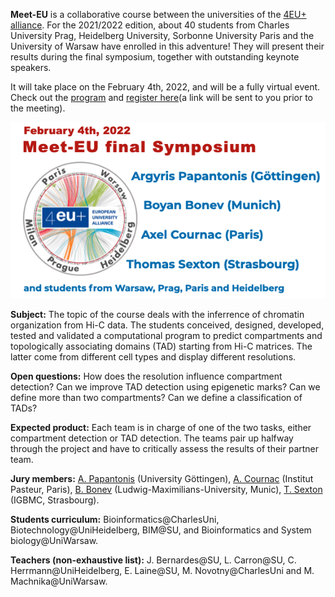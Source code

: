 **Meet-EU** is a collaborative course between the universities of the [4EU+ alliance](https://www.uni-heidelberg.de/en/international-affairs/4eu-european-university-alliance). 
For the 2021/2022 edition, about 40 students from Charles University Prag, Heidelberg University, Sorbonne University Paris and the University of Warsaw 
have enrolled in this adventure! They will present their results during the final symposium, together with outstanding keynote speakers.

It will take place on the February 4th, 2022, and will be a fully virtual event. 
Check out the [program](./final-program.pdf) and [register here](https://forms.gle/h11yEZ2pwzZhHYGs8)(a link will be sent to you prior to the meeting).

![logo](./logo-final.png)

**Subject:** The topic of the course deals with the inferrence of chromatin organization from Hi-C data. 
The students conceived, designed, developed, tested and validated a computational program to predict 
compartments and topologically associating domains (TAD) starting from Hi-C matrices. 
The latter come from different cell types and display different resolutions.

**Open questions:** 
How does the resolution influence compartment detection? Can we improve TAD detection using epigenetic marks? 
Can we define more than two compartments? Can we define a classification of TADs?

**Expected product:** Each team is in charge of one of the two tasks, either compartment detection or TAD detection. 
The teams pair up halfway through the project and have to critically assess the results of their partner team.

**Jury members:** [A. Papantonis](https://www.uni-goettingen.de/en/595200.html) (University Göttingen), [A. Cournac](https://research.pasteur.fr/en/member/axel-cournac/)
(Institut Pasteur, Paris), [B. Bonev](https://www.bonevlab.com/) (Ludwig-Maximilians-University, Munic), 
[T. Sexton](https://www.igbmc.fr/equipes/organisation-spatiale-du-genome) (IGBMC, Strasbourg).

**Students curriculum:** Bioinformatics@CharlesUni, Biotechnology@UniHeidelberg, BIM@SU, and Bioinformatics and System biology@UniWarsaw.

**Teachers (non-exhaustive list):** J. Bernardes@SU, L. Carron@SU, C. Herrmann@UniHeidelberg, E. Laine@SU, M. Novotny@CharlesUni and M. Machnika@UniWarsaw.

